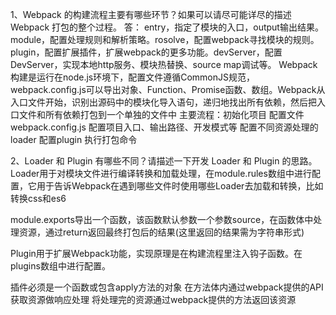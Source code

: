 1、Webpack 的构建流程主要有哪些环节？如果可以请尽可能详尽的描述 Webpack 打包的整个过程。
答：
entry，指定了模块的入口，output输出结果。module，配置处理规则和解析策略。rosolve，配置webpack寻找模块的规则。plugin，配置扩展插件，扩展webpack的更多功能。devServer，配置DevServer，实现本地http服务、模块热替换、source map调试等。
Webpack构建是运行在node.js环境下，配置文件遵循CommonJS规范，webpack.config.js可以导出对象、Function、Promise函数、数组。Webpack从入口文件开始，识别出源码中的模块化导入语句，递归地找出所有依赖，然后把入口文件和所有依赖打包到一个单独的文件中
主要流程：初始化项目
配置文件webpack.config.js
配置项目入口、输出路径、开发模式等
配置不同资源处理的loader
配置plugin
执行打包命令


2、Loader 和 Plugin 有哪些不同？请描述一下开发 Loader 和 Plugin 的思路。
Loader用于对模块文件进行编译转换和加载处理，在module.rules数组中进行配置，它用于告诉Webpack在遇到哪些文件时使用哪些Loader去加载和转换，比如转换css和es6

module.exports导出一个函数，该函数默认参数一个参数source，在函数体中处理资源，通过return返回最终打包后的结果(这里返回的结果需为字符串形式)

Plugin用于扩展Webpack功能，实现原理是在构建流程里注入钩子函数。在plugins数组中进行配置。

插件必须是一个函数或包含apply方法的对象
在方法体内通过webpack提供的API获取资源做响应处理
将处理完的资源通过webpack提供的方法返回该资源